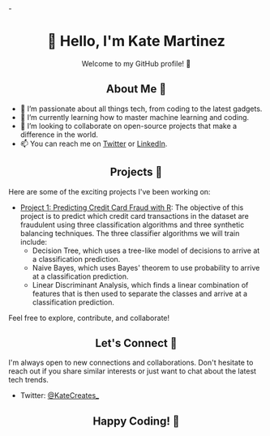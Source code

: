 -<h1 align="center">👋 Hello, I'm Kate Martinez</h1>
<p align="center">Welcome to my GitHub profile! 🚀</p>

<h2 align="center">About Me 🌟</h2>

- 👀 I’m passionate about all things tech, from coding to the latest gadgets.
- 🌱 I’m currently learning how to master machine learning and coding.
- 💞️ I’m looking to collaborate on open-source projects that make a difference in the world.
- 📫 You can reach me on [Twitter](https://twitter.com/KateCreates_) or [LinkedIn](https://www.linkedin.com/in/kateemartinezz/).

<h2 align="center">Projects 🚀</h2>

Here are some of the exciting projects I've been working on:

- [Project 1: Predicting Credit Card Fraud with R](https://github.com/kateemartinezz/Predicting-Credit-Card-Fraud-with-R):  The objective of this project is to predict which credit card transactions in the dataset are fraudulent using three classification algorithms and three synthetic balancing techniques. The three classifier algorithms we will train include:
  + Decision Tree, which uses a tree-like model of decisions to arrive at a classification prediction.
  + Naive Bayes, which uses Bayes' theorem to use probability to arrive at a classification prediction.
  + Linear Discriminant Analysis, which finds a linear combination of features that is then used to separate the classes and arrive at a classification prediction.

Feel free to explore, contribute, and collaborate!

<h2 align="center">Let's Connect 🤝</h2>

I'm always open to new connections and collaborations. Don't hesitate to reach out if you share similar interests or just want to chat about the latest tech trends.

- Twitter: [@KateCreates_](https://twitter.com/KateCreates_)

<h2 align="center">Happy Coding! 🚀</h2>


